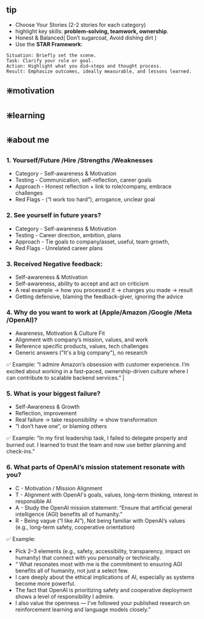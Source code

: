 ## tip
- Choose Your Stories (2-2 stories for each category)
- highlight key skills: **problem‑solving, teamwork, ownership**.
- Honest & Balanced( Don’t sugarcoat, Avoid dishing dirt )
- Use the **STAR Framework**:
```
Situation: Briefly set the scene.
Task: Clarify your role or goal.
Action: Highlight what you did—steps and thought process.
Result: Emphasize outcomes, ideally measurable, and lessons learned.
```
## ❇️motivation

## ❇️learning

## ❇️about me

### 1. Yourself/Future /Hire /Strengths /Weaknesses
- Category	- Self-awareness & Motivation	
- Testing	- Communication, self-reflection, career goals
- Approach	- Honest reflection + link to role/company, embrace challenges
- Red Flags - (“I work too hard”), arrogance, unclear goal

### 2. See yourself in future years?
- Category	- Self-awareness & Motivation
- Testing   - Career direction, ambition, plans	
- Approach  - Tie goals to company/asset, useful, team growth, 	
- Red Flags - Unrelated career plans

### 3. Received Negative feedback:
- Self-awareness & Motivation
- Self-awareness, ability to accept and act on criticism	
- A real example → how you processed it → changes you made → result	
- Getting defensive, blaming the feedback-giver, ignoring the advice

### 4. Why do you want to work at (Apple/Amazon /Google /Meta /OpenAI)? 
- Awareness, Motivation & Culture Fit  
- Alignment with company’s mission, values, and work 
- Reference specific products, values, tech challenges 
- Generic answers ("It's a big company"), no research 

 ✅ Example: “I admire Amazon’s obsession with customer experience. I’m excited about working in a fast-paced,
ownership-driven culture where I can contribute to scalable backend services.” |


### 5. What is your biggest failure? 
- Self-Awareness & Growth 
- Reflection, improvement 
- Real failure → take responsibility → show transformation 
- “I don’t have one”, or blaming others 

 ✅ Example: “In my first leadership task, I failed to delegate properly and burned out. 
 I learned to trust the team and now use better planning and check-ins.”
 
### 6. What parts of OpenAI’s mission statement resonate with you?
- C  - Motivation / Mission Alignment
- T - Alignment with OpenAI's goals, values, long-term thinking, interest in responsible AI
- A - Study the OpenAI mission statement: “Ensure that artificial general intelligence (AGI) benefits all of humanity.”
- R - Being vague (“I like AI”), Not being familiar with OpenAI’s values (e.g., long-term safety, cooperative orientation)

✅ Example:
- Pick 2–3 elements (e.g., safety, accessibility, transparency, impact on humanity) that connect with you personally or technically.
- “ What resonates most with me is the commitment to ensuring AGI benefits all of humanity, not just a select few.
- I care deeply about the ethical implications of AI, especially as systems become more powerful. 
- The fact that OpenAI is prioritizing safety and cooperative deployment shows a level of responsibility I admire. 
- I also value the openness — I’ve followed your published research on reinforcement learning and language models closely.”